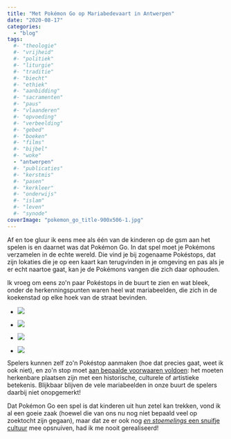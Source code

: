```yaml
---
title: "Met Pokémon Go op Mariabedevaart in Antwerpen"
date: "2020-08-17"
categories: 
  - "blog"
tags:
  #- "theologie"
  #- "vrijheid"
  #- "politiek"
  #- "liturgie"
  #- "traditie"
  #- "biecht"
  #- "ethiek"
  #- "aanbidding"
  #- "sacramenten"
  #- "paus"
  #- "vlaanderen"
  #- "opvoeding"
  #- "verbeelding"
  #- "gebed"
  #- "boeken"
  #- "films"
  #- "bijbel"
  #- "woke"
  - "antwerpen"
  #- "publicaties"
  #- "kerstmis"
  #- "pasen"
  #- "kerkleer"
  #- "onderwijs"
  #- "islam"
  #- "leven"
  #- "synode"
coverImage: "pokemon_go_title-900x506-1.jpg"
---
```


Af en toe gluur ik eens mee als één van de kinderen op de gsm aan het spelen is en daarnet was dat Pokémon Go. In dat spel moet je Pokémons verzamelen in de echte wereld. Die vind je bij zogenaame Pokéstops, dat zijn lokaties die je op een kaart kan terugvinden in je omgeving en pas als je er echt naartoe gaat, kan je de Pokémons vangen die zich daar ophouden.

Ik vroeg om eens zo'n paar Pokéstops in de buurt te zien en wat bleek, onder de herkenningspunten waren heel wat mariabeelden, die zich in de koekenstad op elke hoek van de straat bevinden. 

- ![](images/Screenshot_20200817-214755-700x1244.png)
    
- ![](images/Screenshot_20200817-214407-700x1244.png)
    
- ![](images/Screenshot_20200817-214908-700x1244.png)
    
- ![](images/Screenshot_20200817-220911-700x1244.png)
    

Spelers kunnen zelf zo'n Pokéstop aanmaken (hoe dat precies gaat, weet ik ook niet), en zo'n stop moet [aan bepaalde voorwaaren voldoen](https://www.nwtv.nl/188880/de-dos-en-donts-van-pokestop-submissions-op-een-rijtje): het moeten herkenbare plaatsen zijn met een historische, culturele of artistieke betekenis. Blijkbaar blijven de vele mariabeelden in onze buurt de spelers daarbij niet onopgemerkt! 

Dat Pokémon Go een spel is dat kinderen uit hun zetel kan trekken, vond ik al een goeie zaak (hoewel die van ons nu nog niet bepaald veel op zoektocht zijn gegaan), maar dat ze er ook nog [_en stoemelings_ een snuifje cultuur](https://www.voanews.com/arts-culture/pokemon-go-players-stumble-hidden-history) mee opsnuiven, had ik me nooit gerealiseerd!
